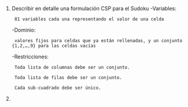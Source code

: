 1. Describir en detalle una formulación CSP para el Sudoku
    -Variables: 
    
        81 variables cada una representando el valor de una celda
    
    -Dominio: 
 
        valores fijos para celdas que ya están rellenadas, y un conjunto {1,2,…,9} para las celdas vacías
    
    -Restricciones: 

        Toda lista de columnas debe ser un conjunto.
      
        Toda lista de filas debe ser un conjunto.
      
        Cada sub-cuadrado debe ser único. 
3. 


    
